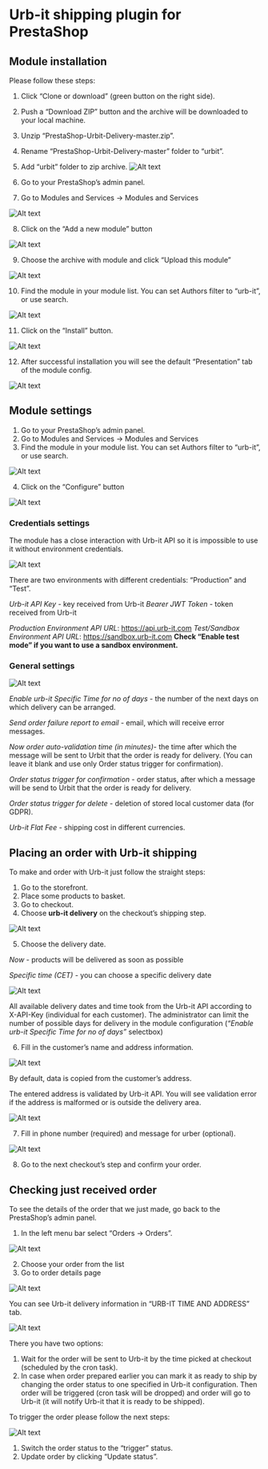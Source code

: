 # Urb-it shipping plugin for PrestaShop

## Module installation


Please follow these steps:


1. Click “Clone or download” (green button on the right side).
2. Push a “Download ZIP” button and the archive will be downloaded to your local machine.
3. Unzip “PrestaShop-Urbit-Delivery-master.zip”.
4. Rename “PrestaShop-Urbit-Delivery-master” folder to “urbit”.
5. Add “urbit” folder to zip archive.
![Alt text](/doc/images/image1.png?raw=true)

6. Go to your PrestaShop’s admin panel.
7. Go to Modules and Services -> Modules and Services

![Alt text](/doc/images/image17.png?raw=true)

8. Click on the “Add a new module” button

![Alt text](/doc/images/image5.png?raw=true)

9. Choose the archive with module and click “Upload this module”

![Alt text](/doc/images/image14.png?raw=true)

10. Find the module in your module list. You can set Authors filter to “urb-it”, or use search.

![Alt text](/doc/images/image13.png?raw=true)

11. Click on the “Install” button.

![Alt text](/doc/images/image15.png?raw=true)

12. After successful installation you will see the default “Presentation” tab of the module config.

![Alt text](/doc/images/image12.png?raw=true)



## Module settings

1. Go to your PrestaShop’s admin panel.
2. Go to Modules and Services -> Modules and Services
3. Find the module in your module list. You can set Authors filter to “urb-it”, or use search.

![Alt text](/doc/images/image4.png?raw=true)

4. Click on the “Configure” button

![Alt text](/doc/images/image6.png?raw=true)




### Credentials settings

The module has a close interaction with Urb-it API so it is impossible to use it without environment credentials. 

![Alt text](/doc/images/image18.png?raw=true)

There are two environments with different credentials: “Production” and “Test”.

*Urb-it API Key* - key received from Urb-it
*Bearer JWT Token* - token received from Urb-it

*Production Environment API URL*:  https://api.urb-it.com
*Test/Sandbox Environment API URL*:  https://sandbox.urb-it.com
**Check “Enable test mode” if you want to use a sandbox environment.**


### General settings

![Alt text](/doc/images/image18.png?raw=true)


*Enable urb-it Specific Time for no of days* - the number of the next days on which delivery can be arranged.

*Send order failure report to email* - email, which will receive error messages.

*Now order auto-validation time (in minutes)*- the time after which the message will be sent to Urbit that the order is ready for delivery. (You can leave it blank and use only Order status trigger for confirmation).

*Order status trigger for confirmation* - order status, after which a message will be send to Urbit that the order is ready for delivery.

*Order status trigger for delete* - deletion of stored local customer data (for GDPR).

*Urb-it Flat Fee* - shipping cost in different currencies.



## Placing an order with Urb-it shipping

To make and order with Urb-it just follow the straight steps:

1. Go to the storefront.
2. Place some products to basket.
3. Go to checkout.
4. Choose **urb-it delivery** on the checkout’s shipping step.

![Alt text](/doc/images/image18.png?raw=true)

5. Choose the delivery date.

*Now* - products will be delivered as soon as possible

*Specific time (CET)* - you can choose a specific delivery date 

![Alt text](/doc/images/image10.png?raw=true)

All available delivery dates and time took from the Urb-it API according to X-API-Key (individual for each customer). The administrator can limit the number of possible days for delivery in the module configuration (*“Enable urb-it Specific Time for no of days”* selectbox)


6. Fill in the customer’s name and address information.

![Alt text](/doc/images/image9.png?raw=true)

By default, data is copied from the customer’s address.

The entered address is validated by Urb-it API. You will see validation error if the address is malformed or is outside the delivery area.

![Alt text](/doc/images/image8.png?raw=true)


7. Fill in phone number (required) and message for urber (optional).

![Alt text](/doc/images/image19.png?raw=true)

8. Go to the next checkout’s step and confirm your order. 





## Checking just received order

To see the details of the order that we just made, go back to the PrestaShop’s admin panel.

1. In the left menu bar select “Orders -> Orders”.

![Alt text](/doc/images/image2.png?raw=true)

2. Choose your order from the list 
3. Go to order details page

![Alt text](/doc/images/image21.png?raw=true)


You can see Urb-it delivery information in “URB-IT TIME AND ADDRESS” tab.

![Alt text](/doc/images/image20.png?raw=true)

There you have two options:
1. Wait for the order will be sent to Urb-it by the time picked at checkout (scheduled by the cron task).
2. In case when order prepared earlier you can mark it as ready to ship by changing the order status to one specified in Urb-it configuration. Then order will be triggered (cron task will be dropped) and order will go to Urb-it (it will notify Urb-it that it is ready to be shipped).

To trigger the order please follow the next steps:

![Alt text](/doc/images/image16.png?raw=true)

1. Switch the order status to the “trigger” status.
1. Update order by clicking “Update status”.






